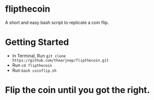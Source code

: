 # flipthecoin
A short and easy bash script to replicate a coin flip.
# Getting Started
* In Terminal, Run ```git clone https://github.com/thearjnep/flipthecoin.git```
* Run ```cd flipthecoin```
* Run ```bash coinflip.sh```
# Flip the coin until you got the right.
